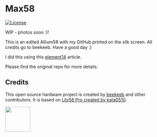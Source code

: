 # Max58

[![License](https://img.shields.io/badge/license-MIT-blue.svg)](/LICENSE)

WIP - photos soon :)!


This is an edited Allium58 with my GitHub printed on the silk screen. All credits go to beekeeb. Have a good day :)

I did this using this [element14](https://community.element14.com/members-area/b/blog/posts/kicad-6---adding-logos-and-graphics-to-a-silkscreen) article.

Please find the original repo for more details.

## Credits

This open source hardware project is created by [beekeeb](https://beekeeb.shop) and other contributors. It is based on [Lily58 Pro created by kata0510](https://github.com/kata0510/Lily58/tree/master/Pro).

[<img src="docs/beekeeb.png" height="80" />](https://beekeeb.shop)
